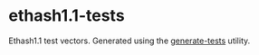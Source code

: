 # ethash1.1-tests
Ethash1.1 test vectors. Generated using the [generate-tests](https://github.com/mineruniter969/ethash1.1-go/blob/master/cmd/generate-tests/main.go) utility.
